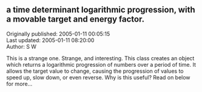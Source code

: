 ## a time determinant logarithmic progression, with a movable target and energy factor.  
Originally published: 2005-01-11 00:05:15  
Last updated: 2005-01-11 08:20:00  
Author: S W  
  
This is a strange one. Strange, and interesting. This class creates an object which returns a logarithmic progression of numbers over a period of time. It allows the target value to change, causing the progression of values to speed up, slow down, or even reverse. Why is this useful? Read on below for more...